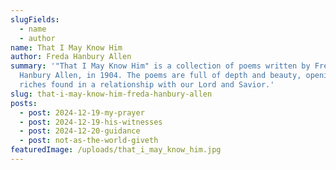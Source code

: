 ```yaml
---
slugFields:
  - name
  - author
name: That I May Know Him
author: Freda Hanbury Allen
summary: '"That I May Know Him" is a collection of poems written by Freda
  Hanbury Allen, in 1904. The poems are full of depth and beauty, opening up the
  riches found in a relationship with our Lord and Savior.'
slug: that-i-may-know-him-freda-hanbury-allen
posts:
  - post: 2024-12-19-my-prayer
  - post: 2024-12-19-his-witnesses
  - post: 2024-12-20-guidance
  - post: not-as-the-world-giveth
featuredImage: /uploads/that_i_may_know_him.jpg
---
```

